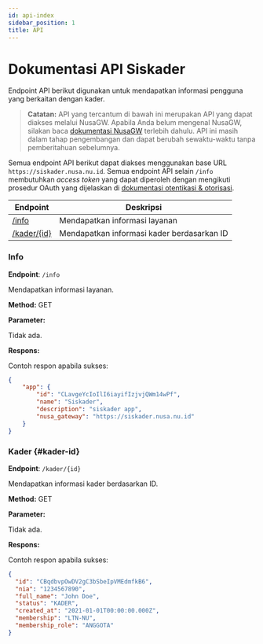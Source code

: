 ```yaml
---
id: api-index
sidebar_position: 1
title: API
---
```


# Dokumentasi API Siskader

Endpoint API berikut digunakan untuk mendapatkan informasi pengguna yang berkaitan dengan kader.

> **Catatan:** API yang tercantum di bawah ini merupakan API yang dapat diakses melalui NusaGW. 
> Apabila Anda belum mengenal NusaGW, silakan baca [dokumentasi NusaGW](../NUSA/nusa-gateway) terlebih dahulu.
> API ini masih dalam tahap pengembangan dan dapat berubah sewaktu-waktu tanpa pemberitahuan sebelumnya.


Semua endpoint API berikut dapat diakses menggunakan base URL `https://siskader.nusa.nu.id`.
Semua endpoint API selain `/info` membutuhkan _access token_ yang dapat diperoleh dengan mengikuti prosedur OAuth yang dijelaskan di [dokumentasi otentikasi & otorisasi](../../API/OAuth.md).

| Endpoint | Deskripsi |
| --- | --- |
| [/info](#info) | Mendapatkan informasi layanan |
| [/kader/{id}](#kader-id) | Mendapatkan informasi kader berdasarkan ID |


### Info

**Endpoint**: `/info`

Mendapatkan informasi layanan.

**Method:** GET

**Parameter:**

Tidak ada.

**Respons:**

Contoh respon apabila sukses:

```json
{
    "app": {
        "id": "CLavgeYcIoIlI6iayifIzjvjQWm14wPf",
        "name": "Siskader",
        "description": "siskader app",
        "nusa_gateway": "https://siskader.nusa.nu.id"
    }
}
```

### Kader {#kader-id}

**Endpoint**: `/kader/{id}`

Mendapatkan informasi kader berdasarkan ID.

**Method:** GET

**Parameter:**

Tidak ada.

**Respons:**

Contoh respon apabila sukses:

```json
{
  "id": "CBqdbvpOwDV2gC3bSbeIpVMEdmfkB6",
  "nia": "1234567890",
  "full_name": "John Doe",
  "status": "KADER",
  "created_at": "2021-01-01T00:00:00.000Z",
  "membership": "LTN-NU",
  "membership_role": "ANGGOTA"
}
```

